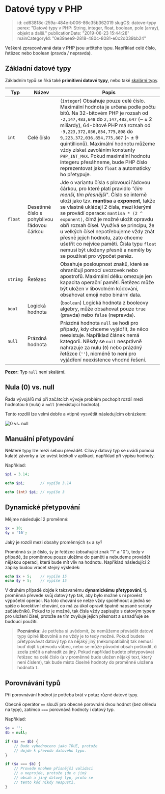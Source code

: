 Datové typy v PHP
================================

> id: cd63818c-259a-484e-b006-86c35b362019
> slugCS: datove-typy
> perex: "Datové typy v PHP: String, integer, float, boolean, pole (array), objekt a další."
> publicationDate: "2019-08-23 15:44:28"
> mainCategoryId: "0e39aee9-2818-480c-8081-e0c2d039bb24"

Veškerá zpracovávaná data v PHP jsou určitého typu. Například celé číslo, řetězec nebo boolean (pravda / nepravda).

Základní datové typy
--------------------

Základním typů se říká také **primitivní datové typy**, nebo také <a href="/funkce-is-scalar">skalární typy</a>.

| Typ     | Název           | Popis |
|---------|-----------------|-------|
| `int` | Celé číslo      | (`integer`) Obsahuje pouze celé číslo. Maximální hodnota je určena podle počtu bitů. Na 32-bitovém PHP je rozsah od `-2,147,483,648` do `2,147,483,647` (~ ± 2 miliardy), 64-bitové PHP má rozsah od `-9,223,372,036,854,775,808` do `9,223,372,036,854,775,807` (~ ± 9 quintillionů). Maximální hodnotu můžeme vždy získat zavoláním konstanty `PHP_INT_MAX`. Pokud maximální hodnotu integeru přesáhneme, bude PHP číslo reprezentovat jako `float` a automaticky ho přetypuje.
| `float`   | Desetinné číslo s pohyblivou řádovou čárkou | Jde o variantu čísla s plovoucí řádovou čárkou, pro které platí pravidlo *"čím menší, tím přesnější"*. Číslo se interně uloží jako tzv. **mantisa** a **exponent**, takže se vlastně ukládají 2 čísla, mezi kterými se provádí operace: `mantisa * (2 ^ exponent)`, čímž je možné uložit opravdu obří rozsah čísel. Využívá se principu, že u velkých čísel nepotřebujeme vždy znát přesně jejich hodnotu, zato chceme ušetřit co nejvíce paměti. Čísla typu `float` nemusí být uloženy přesně a neměly by se používat pro výpočet peněz.
| `string`  | Řetězec         | Obsahuje posloupnost znaků, které se ohraničují pomocí uvozovek nebo apostrofů. Maximální délku omezuje jen kapacita operační paměti. Řetězec může být uložen v libovolném kódování, obsahovat emoji nebo binární data.
| `bool` | Logická hodnota | (`boolean`) Logická hodnota z booleovy algebry, může obsahovat pouze `true` (pravda) nebo `false` (nepravda).
| `null`    | Prázdná hodnota | Prázdná hodnota `null` se hodí pro případy, kdy chceme vyjádřit, že něco neexistuje. Například článek nemá kategorii. Někdy se `null` nesprávně nahrazuje za nulu (`0`) nebo prázdný řetězce (`''`), nicméně to není pro vyjádření neexistence vhodné řešení.

**Pozor:** Typ `null` není skalární.

Nula (0) vs. null
----------------

Řada vývojářů má při začátcích vývoje problém pochopit rozdíl mezi hodnotou `0` (nula) a `null` (neexistující hodnota).

Tento rozdlíl lze velmi dobře a vtipně vysvětlit následujícím obrázkem:

<img src="{$baseUrl}/images/0-vs-null.jpg" alt="0 vs. null" class="w-100 mb-3">

Manuální přetypování
--------------------

Některé typy lze mezi sebou převádět. Cílový datový typ se uvádí pomocí kulaté závorky a lze uvést kdekoli v aplikaci, například při výpisu hodnoty.

Například:

```php
$pi = 3.14;

echo $pi;       // vypíše 3.14

echo (int) $pi; // vypíše 3
```

Dynamické přetypování
---------------------

Mějme následující 2 proměnné:

```php
$x = 10;
$y = '10';
```

Jaký je rozdíl mezi obsahy proměnných `$x` a `$y`?

Proměnná `$x` je číslo, `$y` je řetězec (obsahující znak "1" a "0"), tedy v případě, že proměnnou pouze uložíme do paměti a nebudeme provádět nějakou operaci, která bude mít vliv na hodnotu. Například následující 2 zápisy budou vracet stejný výsledek:

```php
echo $x + 5;	// vypíše 15
echo $y + 5;	// vypíše 15
```

V druhém případě dojde k takzvanému **dynamickému přetypování**, tj. proměnná převede svůj datový typ tak, aby bylo možné s ní provést výpočetní operaci. Na toto chování se nelze vždy spolehnout a jedná se spíše o korektivní chování, co má za úkol opravit špatně napsané scripty začátečníků. Pokud to je možné, tak čísla vždy zapisujte s datovým typem pro uložení čísel, protože se tím zvyšuje jejich přesnost a usnadňuje se budoucí použití.

> **Poznámka:** Je potřeba si uvědomit, že nemůžeme převádět datové typy úplně libovolně a ne vždy je to tedy možné. Pokud budete přetypovávat datový typ na nějaký jiný (nekompatibilní) tak nemusí buď dojít k převodu vůbec, nebo se může původní obsah poškodit, či zcela zničit a nahradit za jiný. Pokud například budete přetypovávat řetězec na celé číslo (a v proměnné bude uložen nějaký text, který není číslem), tak bude místo číselné hodnoty do proměnné uložena hodnota `1`.

Porovnávání typů
----------------

Při porovnávání hodnot je potřeba brát v potaz různé datové typy.

Obecně operátor `==` slouží pro obecné porovnání dvou hodnot (bez ohledu na typy), zatímco `===` porovnává hodnoty i datový typ.

Například:

```php
$a = '';
$b = null;

if ($a == $b) {
	// Bude vyhodnoceno jako TRUE, protože
	// dojde k převodu datového typu.
}

if ($a === $b) {
	// Provede mnohem přísnější validaci
	// a neprojde, protože jde o jiný
	// obsah a jiný datový typ, proto se
	// tento kód nikdy nespustí.
}
```
